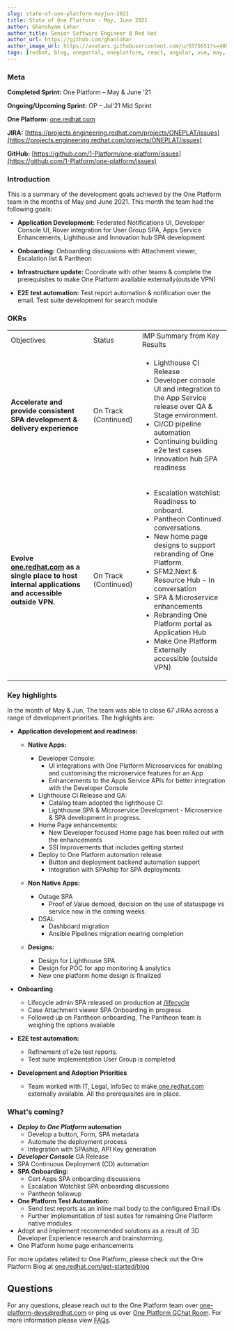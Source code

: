 ```yaml
---
slug: state-of-one-platform-mayjun-2021
title: State of One Platform - May, June 2021
author: Ghanshyam Lohar
author_title: Senior Software Engineer @ Red Hat
author_url: https://github.com/ghanlohar
author_image_url: https://avatars.githubusercontent.com/u/5575651?s=400&v=4
tags: [redhat, blog, oneportal, oneplatform, react, angular, vue, may, june, update]
---
```

### Meta
**Completed Sprint:** One Platform – May & June '21

**Ongoing/Upcoming Sprint:** OP – Jul'21 Mid Sprint

**One Platform:** [one.redhat.com](https://one.redhat.com)

**JIRA:** [https://projects.engineering.redhat.com/projects/ONEPLAT/issues](https://projects.engineering.redhat.com/projects/ONEPLAT/issues)

**GitHub:** [https://github.com/1-Platform/one-platform/issues](https://github.com/1-Platform/one-platform/issues)

### Introduction
This is a summary of the development goals achieved by the One Platform team in the months of May and June 2021. This month the team had the following goals:

- **Application Development:** Federated Notifications UI, Developer Console UI, Rover integration for User Group SPA, Apps Service Enhancements, Lighthouse and Innovation hub SPA development

- **Onboarding:** Onboarding discussions with Attachment viewer, Escalation list & Pantheon

- **Infrastructure update:** Coordinate with other teams & complete the prerequisites to make One Platform available externally(outside VPN)

- **E2E test automation:**  Test report automation & notification over the email. Test suite development for search module

### OKRs
<table>
  <tr>
   <td>Objectives
   </td>
   <td>Status
   </td>
   <td>IMP Summary from Key Results
   </td>
  </tr>
  <tr>
   <td><strong>Accelerate and provide consistent SPA development & delivery experience</strong>
   </td>
   <td>On Track
(Continued)
   </td>
   <td>
<ul>

<li>Lighthouse CI Release</li>

<li>Developer console UI and integration to the App Service release over QA & Stage environment.</li>

<li>CI/CD pipeline automation</li>

<li>Continuing building e2e test cases</li>

<li>Innovation hub SPA readiness</li>
</ul>
   </td>
  </tr>
  <tr>
   <td><strong>Evolve<a href="http://one.redhat.com/"> one.redhat.com</a> as a single place to host internal applications and accessible outside VPN. </strong>
   </td>
   <td>On Track
(Continued)
   </td>
   <td>
<ul>

<li>Escalation watchlist: Readiness to onboard.</li>

<li>Pantheon Continued conversations.</li>

<li>New home page designs to support rebranding of One Platform.</li>

<li>SFM2.Next & Resource Hub - In conversation </li>

<li>SPA & Microservice enhancements </li>

<li>Rebranding One Platform portal as Application Hub </li>

<li>Make One Platform Externally accessible (outside VPN) </li>
</ul>
   </td>
  </tr>
</table>

### Key highlights
In the month of May & Jun, The team was able to close 67 JIRAs across a range of development priorities. The highlights are:

*   **Application development and readiness:**

      * **Native Apps:**

        *   Developer Console:
            *   UI integrations with One Platform Microservices for enabling and customising the microservice features for an App
            *   Enhancements to the Apps Service APIs for better integration with the Developer Console
        *   Lighthouse CI Release and GA:
            *   Catalog team adopted the lighthouse CI
            *   Lighthouse SPA & Microservice Development - Microservice & SPA development in progress.
        *   Home Page enhancements:
            *   New Developer focused Home page has been rolled out with the enhancements
            *   SSI Improvements that includes getting started
        *   Deploy to One Platform automation release
            *   Button and deployment backend automation support
            *   Integration with SPAship for SPA deployments

      * **Non Native Apps:**

        *   Outage SPA
            *   Proof of Value demoed, decision on the use of statuspage vs service now in the coming weeks.
        *   DSAL
            *   Dashboard migration
            *   Ansible Pipelines migration nearing completion

      * **Designs:**

        *   Design for Lighthouse SPA
        *   Design for POC for app monitoring & analytics
        *   New one platform home design is finalized
*   **Onboarding**
    *   Lifecycle admin SPA released on production at [/lifecycle ](https://one.redhat.com/lifecycle/)
    *   Case Attachment viewer SPA Onboarding in progress
    *   Followed up on Pantheon onboarding, The Pantheon team is weighing the options available

*   **E2E test automation:**
    *   Refinement of e2e test reports.
    *   Test suite implementation User Group is completed

*   **Development and Adoption Priorities**
    *   Team worked with IT, Legal, InfoSec to make[ one.redhat.com](http://one.redhat.com/) externally available. All the prerequisites are in place.

### What's coming?

*   **_Deploy to One Platform_ automation**
    *   Develop a button, Form, SPA metadata
    *   Automate the deployment process
    *   Integration with SPAship, API Key generation
*   **_Developer Console_** GA Release
*   SPA Continuous Deployment (CD) automation
*   **SPA Onboarding:**
    *   Cert Apps SPA onboarding discussions
    *   Escalation Watchlist SPA onboarding discussions
    *   Pantheon followup
*   **One Platform Test Automation:**
    *   Send test reports as an inline mail body to the configured Email IDs
    *   Further implementation of test suites for remaining One Platform native modules
*   Adopt and Implement recommended solutions as a result of 3D Developer Experience research and brainstorming.
*   One Platform home page enhancements

For more updates related to One Platform, please check out the One Platform Blog at [one.redhat.com/get-started/blog](https://one.redhat.com/get-started/blog/)

## Questions

For any questions, please reach out to the One Platform team over [one-platform-devs@redhat.com](mailto:one-platform-devs@redhat.com) or ping us over [One Platform GChat Room](https://chat.google.com/room/AAAAF4M7oZE).
For more information please view [FAQs](/docs/faqs).
